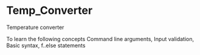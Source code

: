 # Temp_Converter
Temperature converter

To learn the following concepts
Command line arguments,
Input validation,
Basic syntax,
f..else statements
  
